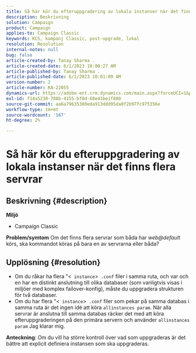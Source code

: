 ```yaml
---
title: Så här kör du efteruppgradering av lokala instanser när det finns flera servrar
description: Beskrivning
solution: Campaign
product: Campaign
applies-to: Campaign Classic
keywords: KCS, kampanj Classic, post-upgrade, lokal
resolution: Resolution
internal-notes: null
bug: false
article-created-by: Tanay Sharma .
article-created-date: 6/1/2023 10:00:27 AM
article-published-by: Tanay Sharma .
article-published-date: 6/1/2023 10:01:09 AM
version-number: 2
article-number: KA-22055
dynamics-url: https://adobe-ent.crm.dynamics.com/main.aspx?forceUCI=1&pagetype=entityrecord&etn=knowledgearticle&id=09c1841e-6300-ee11-8f6e-6045bd0067ea
exl-id: f14a5238-708b-4155-bf8d-60e41be1f880
source-git-commit: aa6a79635380eda913ddd95da0f2b97fc975356e
workflow-type: tm+mt
source-wordcount: '167'
ht-degree: 2%

---
```


# Så här kör du efteruppgradering av lokala instanser när det finns flera servrar

## Beskrivning {#description}

<b>Miljö</b>
- Campaign Classic



<b>Problem/symtom</b>
Om det finns flera servrar som båda har *web@default* körs, ska kommandot köras på bara en av servrarna eller båda?


## Upplösning {#resolution}


- Om du råkar ha flera &quot;&lt;` instance`>` .conf` filer i samma ruta, och var och en har en distinkt anslutning till olika databaser (som vanligtvis visas i miljöer med komplex failover-konfig), måste du uppgradera strukturen för två databaser.
- Om du har flera &quot;&lt;` instance`>` .conf` filer som pekar på samma databas i samma ruta är det ingen idé att köra `allinstances param`. När alla servrar är anslutna till samma databas räcker det med att köra efteruppgraderingen på den primära servern och använder `allinstances param` Jag klarar mig.




<b>Anteckning</b>: Om du vill ha större kontroll över vad som uppgraderas är det bättre att explicit definiera instansen som ska uppgraderas.
